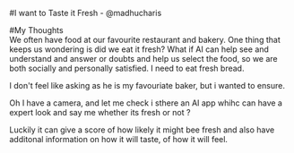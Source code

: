 #I want to Taste it Fresh - @madhucharis

#My Thoughts   
We often have food at our favourite restaurant and bakery. One thing that keeps us wondering is did we eat it fresh? What if AI can help see and understand and answer or doubts and help us select the food, so we are both socially and personally satisfied.
I need to eat fresh bread.

I don't feel like asking as he is my favouriate baker, but i wanted to ensure. 

Oh I have a camera, and let me check i sthere an AI app whihc can have a expert look and say me whether its fresh or not ? 

Luckily it can give a score of how likely it might bee fresh and also have additonal information on how it will taste, of how it will feel.  
